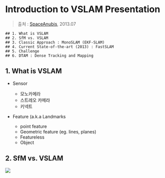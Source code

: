 # Introduction to VSLAM Presentation

> 출처 : [SpaceAnubis](https://www.youtube.com/watch?v=s0W4kW-ZVAg), 2013.07


```
## 1. What is VSLAM
## 2. SfM vs. VSLAM
## 3. Classic Approach : MonoSLAM (EKF-SLAM)
## 4. Current State-of-the-art (2013) : FastSLAM
## 5. Challenge
## 6. DTAM : Dense Tracking and Mapping

```
## 1. What is VSLAM

- Sensor 
    - 모노카메라
    - 스트레오 카메라
    - 키넥트 

- Feature (a.k.a Landmarks
    - point feature
    - Geometric feature (eg. lines, planes)
    - Featureless
    - Object 


## 2. SfM vs. VSLAM

![](https://i.imgur.com/b9bcnZJ.png)